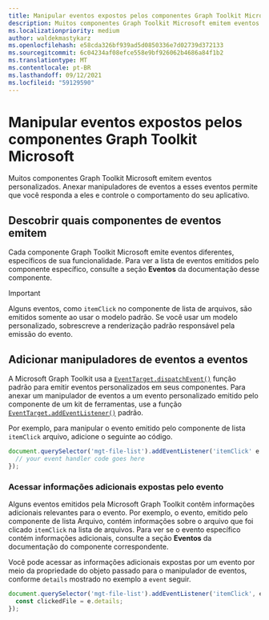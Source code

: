 ```yaml
---
title: Manipular eventos expostos pelos componentes Graph Toolkit Microsoft
description: Muitos componentes Graph Toolkit Microsoft emitem eventos personalizados. Anexar manipuladores de eventos a esses eventos permite que você responda a eles e controle o comportamento do seu aplicativo.
ms.localizationpriority: medium
author: waldekmastykarz
ms.openlocfilehash: e58cda326bf939ad5d0850336e7d02739d372133
ms.sourcegitcommit: 6c04234af08efce558e9bf926062b4686a84f1b2
ms.translationtype: MT
ms.contentlocale: pt-BR
ms.lasthandoff: 09/12/2021
ms.locfileid: "59129590"
---
```

# <a name="handle-events-exposed-by-microsoft-graph-toolkit-components"></a>Manipular eventos expostos pelos componentes Graph Toolkit Microsoft

Muitos componentes Graph Toolkit Microsoft emitem eventos personalizados. Anexar manipuladores de eventos a esses eventos permite que você responda a eles e controle o comportamento do seu aplicativo.

## <a name="discover-which-events-components-emit"></a>Descobrir quais componentes de eventos emitem

Cada componente Graph Toolkit Microsoft emite eventos diferentes, específicos de sua funcionalidade. Para ver a lista de eventos emitidos pelo componente específico, consulte a seção **Eventos** da documentação desse componente.

> [!IMPORTANT]
> Alguns eventos, como `itemClick` no componente de lista de arquivos, são emitidos somente ao usar o modelo padrão. Se você usar um modelo personalizado, sobrescreve a renderização padrão responsável pela emissão do evento.

## <a name="add-event-handlers-to-events"></a>Adicionar manipuladores de eventos a eventos

A Microsoft Graph Toolkit usa a [`EventTarget.dispatchEvent()`](https://developer.mozilla.org/docs/Web/API/EventTarget/dispatchEvent) função padrão para emitir eventos personalizados em seus componentes. Para anexar um manipulador de eventos a um evento personalizado emitido pelo componente de um kit de ferramentas, use a função [`EventTarget.addEventListener()`](https://developer.mozilla.org/docs/Web/API/EventTarget/addEventListener) padrão.

Por exemplo, para manipular o evento emitido pelo componente de lista `itemClick` arquivo, adicione o seguinte ao código.

```javascript
document.querySelector('mgt-file-list').addEventListener('itemClick' e => {
  // your event handler code goes here
});
```

### <a name="access-additional-information-exposed-by-the-event"></a>Acessar informações adicionais expostas pelo evento

Alguns eventos emitidos pela Microsoft Graph Toolkit contêm informações adicionais relevantes para o evento. Por exemplo, o evento, emitido pelo componente de lista Arquivo, contém informações sobre o arquivo que foi clicado `itemClick` na lista de arquivos. Para ver se o evento específico contém informações adicionais, consulte a seção **Eventos** da documentação do componente correspondente.

Você pode acessar as informações adicionais expostas por um evento por meio da propriedade do objeto passado para o manipulador de eventos, conforme `details` mostrado no exemplo a `event` seguir.

```javascript
document.querySelector('mgt-file-list').addEventListener('itemClick', e => {
  const clickedFile = e.details;
});
```
